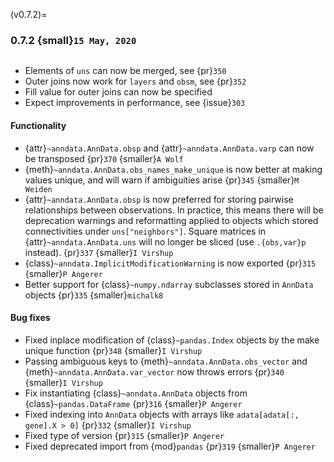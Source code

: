(v0.7.2)=
### 0.7.2 {small}`15 May, 2020`

~~~{rubric} Concatenation overhaul {smaller}`I Virshup`
~~~

- Elements of `uns` can now be merged, see {pr}`350`
- Outer joins now work for `layers` and `obsm`, see {pr}`352`
- Fill value for outer joins can now be specified
- Expect improvements in performance, see {issue}`303`

#### Functionality

- {attr}`~anndata.AnnData.obsp` and {attr}`~anndata.AnnData.varp` can now be transposed {pr}`370` {smaller}`A Wolf`
- {meth}`~anndata.AnnData.obs_names_make_unique` is now better at making values unique, and will warn if ambiguities arise {pr}`345` {smaller}`M Weiden`
- {attr}`~anndata.AnnData.obsp` is now preferred for storing pairwise relationships between observations. In practice, this means there will be deprecation warnings and reformatting applied to objects which stored connectivities under `uns["neighbors"]`. Square matrices in {attr}`~anndata.AnnData.uns` will no longer be sliced (use `.{obs,var}p` instead). {pr}`337` {smaller}`I Virshup`
- {class}`~anndata.ImplicitModificationWarning` is now exported {pr}`315` {smaller}`P Angerer`
- Better support for {class}`~numpy.ndarray` subclasses stored in `AnnData` objects {pr}`335` {smaller}`michalk8`

#### Bug fixes

- Fixed inplace modification of {class}`~pandas.Index` objects by the make unique function {pr}`348` {smaller}`I Virshup`
- Passing ambiguous keys to {meth}`~anndata.AnnData.obs_vector` and {meth}`~anndata.AnnData.var_vector` now throws errors {pr}`340` {smaller}`I Virshup`
- Fix instantiating {class}`~anndata.AnnData` objects from {class}`~pandas.DataFrame` {pr}`316` {smaller}`P Angerer`
- Fixed indexing into `AnnData` objects with arrays like `adata[adata[:, gene].X > 0]` {pr}`332` {smaller}`I Virshup`
- Fixed type of version {pr}`315` {smaller}`P Angerer`
- Fixed deprecated import from {mod}`pandas` {pr}`319` {smaller}`P Angerer`
